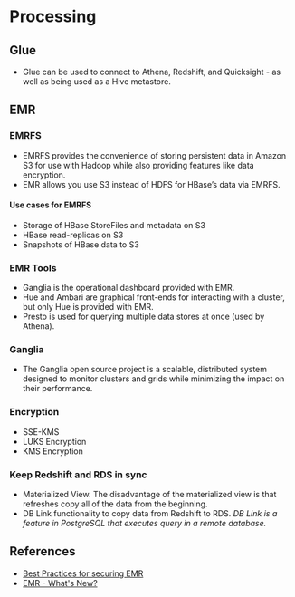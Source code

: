 # Processing

## Glue

- Glue can be used to connect to Athena, Redshift, and Quicksight - as well as being used as a Hive metastore.

## EMR

### EMRFS

- EMRFS provides the convenience of storing persistent data in Amazon S3 for use with Hadoop while also providing features like data encryption.
- EMR allows you use S3 instead of HDFS for HBase’s data via EMRFS.

#### Use cases for EMRFS

- Storage of HBase StoreFiles and metadata on S3
- HBase read-replicas on S3
- Snapshots of HBase data to S3

### EMR Tools

- Ganglia is the operational dashboard provided with EMR.
- Hue and Ambari are graphical front-ends for interacting with a cluster, but only Hue is provided with EMR. 
- Presto is used for querying multiple data stores at once (used by Athena).

### Ganglia

- The Ganglia open source project is a scalable, distributed system designed to monitor clusters and grids while minimizing the impact on their performance.

### Encryption

- SSE-KMS
- LUKS Encryption
- KMS Encryption

### Keep Redshift and RDS in sync

- Materialized View. The disadvantage of the materialized view is that refreshes copy all of the data from the beginning.
- DB Link functionality to copy data from Redshift to RDS. _DB Link is a feature in PostgreSQL that executes query in a remote database._


## References

- [Best Practices for securing EMR](https://aws.amazon.com/blogs/big-data/best-practices-for-securing-amazon-emr/)
- [EMR - What's New?](https://docs.aws.amazon.com/emr/latest/ReleaseGuide/emr-whatsnew.html)